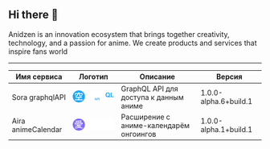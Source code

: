 ## Hi there 👋

Anidzen is an innovation ecosystem that brings together creativity, technology, and a passion for anime. We create products and services that inspire fans world

---

| **Имя сервиса** | **Логотип** | **Описание** | **Версия** |
|-----------------|-------------|--------------|------------|
| Sora graphqlAPI | <img src="https://github.com/Anidzen-Ecosystems/Design-assets/blob/main/sora/SORA_LOGO_BLUE.png?raw=true" alt="Sora" style="width: 150px;"> | GraphQL API для доступа к данным аниме  | 1.0.0-alpha.6+build.1 |
| Aira animeCalendar | <img src="https://github.com/Anidzen-app/Design-assets/blob/main/aira/AIRA_LOGO.png?raw=true" alt="Aira" style="width: 150px;"> | Расширение с аниме-календарём онгоингов  | 1.0.0-alpha.1+build.1 |

